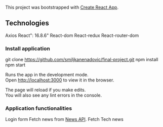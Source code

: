 This project was bootstrapped with [Create React App](https://github.com/facebook/create-react-app).

## Technologies
Axios 
React": 16.8.6"
React-dom 
React-redux
React-router-dom  

### Install application
git clone https://github.com/smiljkanenadovic/final-project.git
npm install 
npm start

Runs the app in the development mode.<br>
Open [http://localhost:3000](http://localhost:3000) to view it in the browser.

The page will reload if you make edits.<br>
You will also see any lint errors in the console.
    
###  Application functionalities
Login form
Fetch news from  [News API](https://newsapi.org/).
Fetch Tech news



